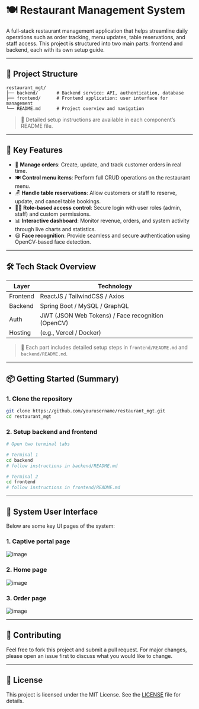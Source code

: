 # 🍽️ Restaurant Management System

A full-stack restaurant management application that helps streamline daily operations such as order tracking, menu updates, table reservations, and staff access. This project is structured into two main parts: frontend and backend, each with its own setup guide.

---

## 📁 Project Structure

```
restaurant_mgt/
├── backend/       # Backend service: API, authentication, database
├── frontend/      # Frontend application: user interface for management
└── README.md      # Project overview and navigation
```

> 📌 Detailed setup instructions are available in each component’s README file.

---

## 🚀 Key Features

- 🧾 **Manage orders**: Create, update, and track customer orders in real time.
- 🍽️ **Control menu items**: Perform full CRUD operations on the restaurant menu.
- 🪑 **Handle table reservations**: Allow customers or staff to reserve, update, and cancel table bookings.
- 👨‍🍳 **Role-based access control**: Secure login with user roles (admin, staff) and custom permissions.
- 📊 **Interactive dashboard**: Monitor revenue, orders, and system activity through live charts and statistics.
- 😃 **Face recognition**: Provide seamless and secure authentication using OpenCV-based face detection.
---

## 🛠️ Tech Stack Overview

| Layer     | Technology                                   |
|-----------|-----------------------------------------------|
| Frontend  | ReactJS / TailwindCSS / Axios                |
| Backend   | Spring Boot / MySQL / GraphQL                |
| Auth      | JWT (JSON Web Tokens) / Face recognition (OpenCV) |
| Hosting   | (e.g., Vercel / Docker)             |

> 📂 Each part includes detailed setup steps in `frontend/README.md` and `backend/README.md`.

---

## 📦 Getting Started (Summary)

### 1. Clone the repository

```bash
git clone https://github.com/yourusername/restaurant_mgt.git
cd restaurant_mgt
```

### 2. Setup backend and frontend

```bash
# Open two terminal tabs

# Terminal 1
cd backend
# follow instructions in backend/README.md

# Terminal 2
cd frontend
# follow instructions in frontend/README.md
```

---

## 📸 System User Interface
Below are some key UI pages of the system:
### 1. Captive portal page
![image](https://github.com/user-attachments/assets/db7b1058-c8fb-46aa-a493-fb74378eac6d)
### 2. Home page
![image](https://github.com/user-attachments/assets/81d97e22-bc0e-4651-8ad0-e74cc2f9a7cd)
### 3. Order page
![image](https://github.com/user-attachments/assets/89ea4c8d-4116-4fe1-b6c7-534ead3455c0)




---

## 🤝 Contributing

Feel free to fork this project and submit a pull request. For major changes, please open an issue first to discuss what you would like to change.

---

## 📄 License

This project is licensed under the MIT License. See the [LICENSE](LICENSE) file for details.

